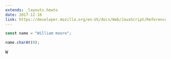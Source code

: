 ```yaml
---
extends: _layouts.howto
date: 2017-12-16
link: https://developer.mozilla.org/en-US/docs/Web/JavaScript/Reference/Global_Objects/String/charAt
---
```



```javascript
const name = "William moore";

name.charAt(0);
```

<pre class="output">W</pre>
